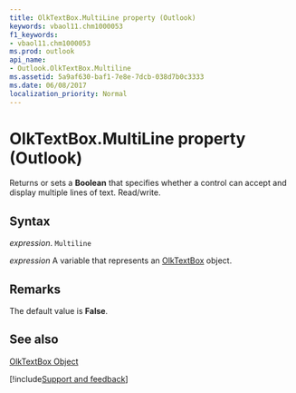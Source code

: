 ```yaml
---
title: OlkTextBox.MultiLine property (Outlook)
keywords: vbaol11.chm1000053
f1_keywords:
- vbaol11.chm1000053
ms.prod: outlook
api_name:
- Outlook.OlkTextBox.Multiline
ms.assetid: 5a9af630-baf1-7e8e-7dcb-038d7b0c3333
ms.date: 06/08/2017
localization_priority: Normal
---
```



# OlkTextBox.MultiLine property (Outlook)

Returns or sets a **Boolean** that specifies whether a control can accept and display multiple lines of text. Read/write.


## Syntax

_expression_. `Multiline`

_expression_ A variable that represents an [OlkTextBox](Outlook.OlkTextBox.md) object.


## Remarks

The default value is **False**.


## See also


[OlkTextBox Object](Outlook.OlkTextBox.md)

[!include[Support and feedback](~/includes/feedback-boilerplate.md)]